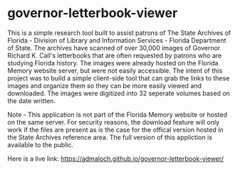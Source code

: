 # governor-letterbook-viewer

This is a simple research tool built to assist patrons of The State Archives of Florida - Division of Library and Information Services - Florida Department of State. 
The archives have scanned of over 30,000 images of Governor Richard K. Call's letterbooks that are often requested by patrons who are studying Florida history. The images were already hosted on the Florida Memory website server, but were not easily accessible. The intent of this project was to build a simple client-side tool that can grab the links to these images and organize them so they can be more easily viewed and downloaded. The images were digitized into 32 seperate volumes based on the date written. 

Note - This application is not part of the Florida Memory website or hosted on the same server. For security reasons, the download feature will only work if the files are present as is the case for the offical version hosted in the State Archives reference area. The full version of this appliction is available to the public.

Here is a live link:
https://admaloch.github.io/governor-letterbook-viewer/

